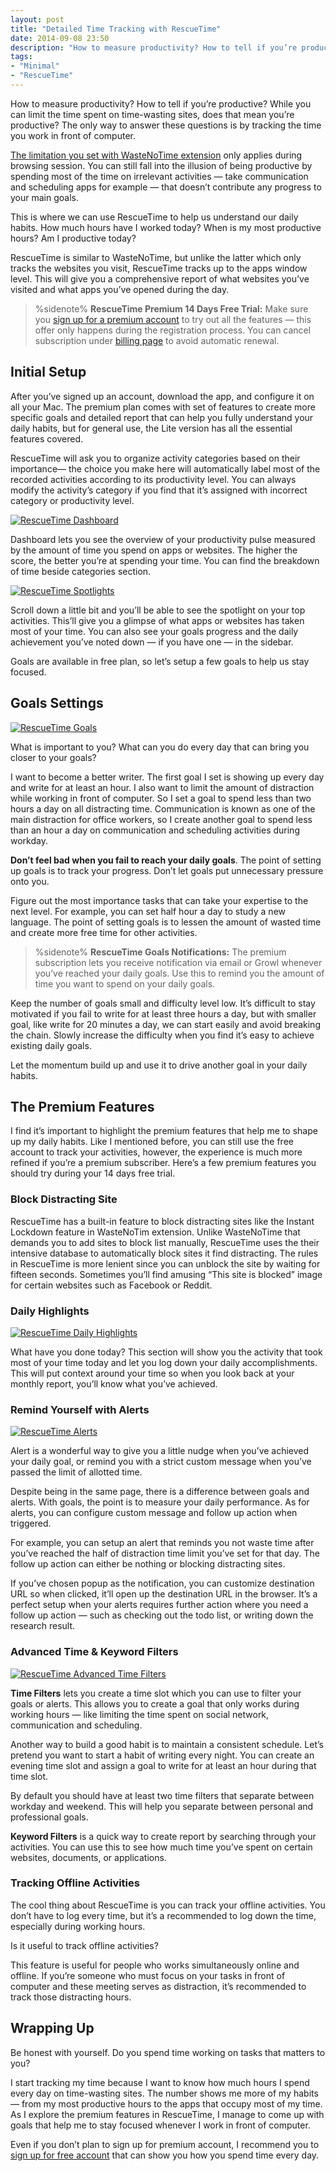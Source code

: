 ```yaml
---
layout: post
title: "Detailed Time Tracking with RescueTime"
date: 2014-09-08 23:50
description: "How to measure productivity? How to tell if you’re productive? The only way to answer these questions is by tracking the time you work in front of computer."
tags:
- "Minimal"
- "RescueTime"
---
```


How to measure productivity? How to tell if you’re productive?  While you can limit the time spent on time-wasting sites, does that mean you’re productive? The only way to answer these questions is by tracking the time you work in front of computer.

<!-- more -->

[The limitation you set with WasteNoTime extension](http://sayzlim.net/waste-no-time "Waste No Time - Sayz Lim") only applies during browsing session. You can still fall into the illusion of being productive by spending most of the time on  irrelevant activities — take communication and scheduling apps for example —  that doesn’t contribute any progress to your main goals.

This is where we can use RescueTime to help us understand our daily habits. How much hours have I worked today? When is my most productive hours? Am I productive today?

RescueTime is similar to WasteNoTime, but unlike the latter which only tracks the websites you visit, RescueTime tracks up to the apps window level. This will give you a comprehensive report of what websites you’ve visited and what apps you’ve opened during the day.

> %sidenote%
> **RescueTime Premium 14 Days  Free Trial:** Make sure you [sign up for a premium account](https://www.rescuetime.com/rp/sayzlim/signup/solo/pro) to try out all the features — this offer only happens during the registration process.  You can cancel subscription under [billing page](https://www.rescuetime.com/accounts/billing "RescueTime - Account Settings") to avoid automatic renewal.

## Initial Setup

After you’ve signed up an account, download the app, and configure it on all your Mac. The premium plan comes with set of features to create more specific goals and detailed report that can help you fully understand your daily habits, but for general use, the Lite version has all the essential features covered. 

RescueTime will ask you to organize activity categories based on their importance— the choice you make here will automatically label most of the recorded activities  according to its productivity level. You can always modify the activity’s category if you find that it’s assigned with incorrect category or productivity level.

[ ![RescueTime Dashboard][141123] ](http://images.sayzlim.net/2014/09/rescuetime_dashboard.jpg "RescueTime Dashboard")

[141123]: http://images.sayzlim.net/2014/09/rescuetime_dashboard.jpg "RescueTime Dashboard"

Dashboard lets you see the overview of your productivity pulse measured by the amount of time you spend on apps or websites. The higher the score, the better you’re at spending your time. You can find the breakdown of time beside categories section. 

[ ![RescueTime Spotlights][162353] ](http://images.sayzlim.net/2014/09/rescuetime_spotlight.jpg "RescueTime Spotlights")

[162353]: http://images.sayzlim.net/2014/09/rescuetime_spotlight.jpg "RescueTime Spotlights"

Scroll down a little bit and you’ll be able to see the spotlight on your top activities. This’ll give you a glimpse of what apps or websites has taken most of your time. You can also see your goals progress and the daily achievement you’ve noted down — if you have one — in the sidebar.

Goals are available in free plan, so let’s setup a few goals  to help us stay focused.

## Goals Settings

[ ![RescueTime Goals][141138] ](http://images.sayzlim.net/2014/09/rescuetime_goal.jpg "RescueTime Goals")

[141138]: http://images.sayzlim.net/2014/09/rescuetime_goal.jpg "RescueTime Goals"

What is important to you? What can you do every day that can bring you closer to your goals?

I want to become a better writer. The first goal I set is showing up every day and write for at least an hour. I also want to limit the amount of distraction while working in front of computer. So I set a goal to spend less than two hours a day on all distracting time. Communication is known as one of the main distraction for office workers, so I create another goal to spend less than an hour a day on communication and scheduling activities during workday.

**Don’t feel bad when you fail to reach your daily goals**.  The point of setting up goals is to track your progress. Don’t let goals put unnecessary pressure onto you.

Figure out the most importance tasks that can take your expertise to the next level. For example, you can set half hour a day to study a new language. The point of setting goals is to lessen the amount of wasted time and create more free time for other activities.

> %sidenote%
> **RescueTime Goals Notifications:** The premium subscription lets you receive notification via email or Growl whenever you’ve reached your daily goals. Use this to remind you the amount of time you want to spend on your daily goals.

Keep the number of goals small and difficulty level low. It’s difficult to stay motivated if you fail to write for at least three hours a day, but with smaller goal, like write for 20 minutes a day, we can start easily and avoid breaking the chain. Slowly increase the difficulty when you find it’s easy to achieve existing daily goals.

Let the momentum build up and use it to drive another goal in your daily habits.

## The Premium Features

I find it’s important to highlight the premium features that help me to shape up my daily habits. Like I mentioned before, you can still use the free account to track your activities, however, the experience is much more refined if you’re a premium subscriber. Here’s a few premium features you should try during your 14 days free trial.

### Block Distracting Site

RescueTime has a built-in feature to block distracting sites like the Instant Lockdown feature in WasteNoTim extension. Unlike WasteNoTime that demands you to add sites to block list manually, RescueTime uses the their intensive database to automatically block sites it find distracting. The rules in RescueTime is more lenient since you can unblock the site by waiting for fifteen seconds. Sometimes you’ll find amusing “This site is blocked” image  for certain websites such as Facebook or Reddit.

### Daily Highlights

[ ![RescueTime Daily Highlights][141151] ](http://images.sayzlim.net/2014/09/rescuetime_highlight.jpg "RescueTime Daily Highlights")

[141151]: http://images.sayzlim.net/2014/09/rescuetime_highlight.jpg "RescueTime Daily Highlights"

What have you done today? This section will show you the activity that took most of your time today and let you log down your daily accomplishments. This will put context around your time so when you look back at your monthly report, you’ll know what you’ve achieved.

### Remind Yourself with Alerts

[ ![RescueTime Alerts][141207] ](http://images.sayzlim.net/2014/09/rescuetime_alert.jpg "RescueTime Alerts")

[141207]: http://images.sayzlim.net/2014/09/rescuetime_alert.jpg "RescueTime Alerts"

Alert is a wonderful way to give you a little nudge when you’ve achieved your daily goal, or remind you with a strict custom message when you’ve passed the limit of allotted time.

Despite being in the same page, there is a difference between goals and alerts. With goals, the point is to measure your daily performance. As for alerts, you can configure custom message and follow up action when triggered.

For example, you can setup an alert that reminds you not waste time after you’ve reached the half of distraction time limit you’ve set for that day. The follow up action can either be nothing or blocking distracting sites.

If you’ve chosen popup as the notification, you can customize destination URL so when clicked, it’ll open up the destination URL in the browser. It’s a perfect setup when your alerts requires further action where you need a follow up action — such as checking out the todo list, or writing down the research result.

### Advanced Time & Keyword Filters

[ ![RescueTime Advanced Time Filters][141225] ](http://images.sayzlim.net/2014/09/rescuetime_timefilter.jpg "RescueTime Advanced Time Filters")

[141225]: http://images.sayzlim.net/2014/09/rescuetime_timefilter.jpg "RescueTime Advanced Time Filters"

**Time Filters** lets you create a time slot which you can use to filter your goals or alerts. This allows you to create a goal that only works during working hours — like limiting the time spent on social network, communication and scheduling.

Another way to build a good habit is to maintain a consistent schedule. Let’s pretend you want to start a habit of writing every night. You can create an evening time slot and assign a goal to write for at least an hour during that time slot.

By default you should have at least two time filters that separate between workday and weekend. This will help you separate between personal and professional goals.

**Keyword Filters** is a quick way to create report by searching through your activities. You can use this to see how much time you’ve spent on certain websites, documents, or applications.

### Tracking Offline Activities

The cool thing about RescueTime is you can track your offline activities. You don’t have to log every time, but it’s a recommended to log down the time, especially during working hours.

Is it useful to track offline activities?

This feature is useful for people who works simultaneously online and offline. If you’re someone who must focus on your tasks in front of computer and these meeting serves as distraction, it’s recommended to track those distracting hours.

## Wrapping Up

Be honest with yourself. Do you spend time working on tasks that matters to you? 

I start tracking my time because I want to know how much hours I spend every day on time-wasting sites. The number shows me more of my habits — from my most productive hours to the apps that occupy most of my time. As I explore the premium features in RescueTime, I manage to come up with goals that help me to stay focused whenever I work in front of computer.

Even if you don’t plan to sign up for premium account, I recommend you to [sign up for free account](https://www.rescuetime.com/rp/sayzlim/plans "Plans & Pricing — RescueTime") that can show you how you spend time every day.